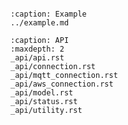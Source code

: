 ```{include} ../../README.md
```

```{toctree}
:caption: Example
../example.md
```

```{toctree}
:caption: API
:maxdepth: 2
_api/api.rst
_api/connection.rst
_api/mqtt_connection.rst
_api/aws_connection.rst
_api/model.rst
_api/status.rst
_api/utility.rst
```
